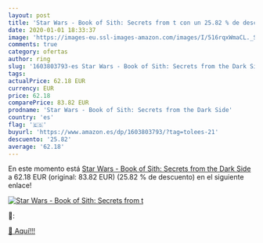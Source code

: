 ```yaml
---
layout: post
title: 'Star Wars - Book of Sith: Secrets from t con un 25.82 % de descuento'
date: 2020-01-01 18:33:37
image: 'https://images-eu.ssl-images-amazon.com/images/I/516rqxWmaCL._SL200_.jpg'
comments: true
category: ofertas
author: ring
slug: '1603803793-es Star Wars - Book of Sith: Secrets from the Dark Side'
tags: 
actualPrice: 62.18 EUR
currency: EUR
price: 62.18
comparePrice: 83.82 EUR
prodname: 'Star Wars - Book of Sith: Secrets from the Dark Side'
country: 'es'
flag: '🇪🇸'
buyurl: 'https://www.amazon.es/dp/1603803793/?tag=tolees-21'
descuento: '25.82'
average: '62.18'
---
```


En este momento está [Star Wars - Book of Sith: Secrets from the Dark Side](https://www.amazon.es/dp/1603803793/?tag=tolees-21) a 62.18 EUR (original: 83.82 EUR) (25.82 %  de descuento) en el siguiente enlace!

[![Star Wars - Book of Sith: Secrets from t](https://images-eu.ssl-images-amazon.com/images/I/516rqxWmaCL._SL200_.jpg)](https://www.amazon.es/dp/1603803793/?tag=tolees-21)

🔎:


[🛒 Aquí!!!](https://www.amazon.es/dp/1603803793/?tag=tolees-21)

